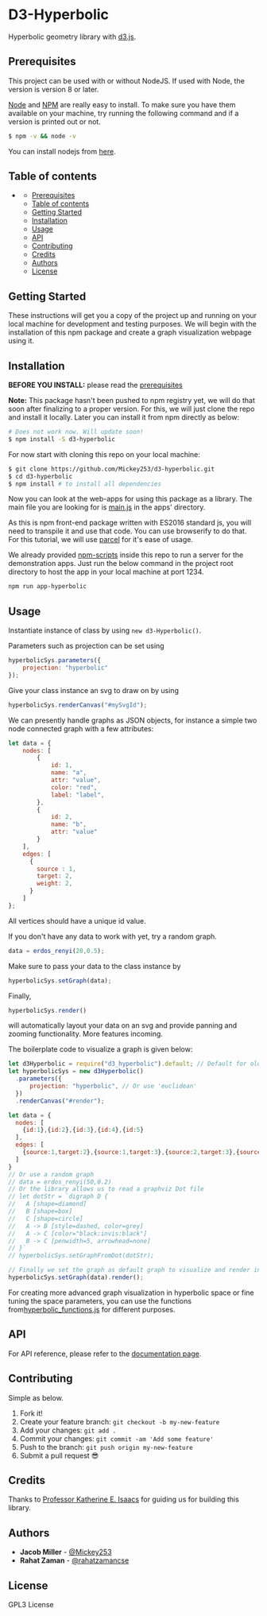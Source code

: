 <!-- [![npm version]()]() -->

# D3-Hyperbolic

Hyperbolic geometry library with [d3.js](https://d3js.org/).

## Prerequisites

This project can be used with or without NodeJS. If used with Node, the version is version 8 or later.

[Node](http://nodejs.org/) and [NPM](https://npmjs.org/) are really easy to install. To make sure you have them available on your machine, try running the following command and if a version is printed out or not.

```sh
$ npm -v && node -v
```

You can install nodejs from [here](https://nodejs.org/en/download/).

## Table of contents

- [](#)
  - [Prerequisites](#prerequisites)
  - [Table of contents](#table-of-contents)
  - [Getting Started](#getting-started)
  - [Installation](#installation)
  - [Usage](#usage)
  - [API](#api)
  - [Contributing](#contributing)
  - [Credits](#credits)
  - [Authors](#authors)
  - [License](#license)

## Getting Started

These instructions will get you a copy of the project up and running on your local machine for development and testing purposes. We will begin with the installation of this npm package and create a graph visualization webpage using it. 

## Installation

**BEFORE YOU INSTALL:** please read the [prerequisites](#prerequisites)

**Note:** This package hasn't been pushed to npm registry yet, we will do that soon after finalizing to a proper version. For this, we will just clone the repo and install it locally. Later you can install it from npm directly as below:

```sh
# Does not work now. Will update soon!
$ npm install -S d3-hyperbolic
```

For now start with cloning this repo on your local machine:

```sh
$ git clone https://github.com/Mickey253/d3-hyperbolic.git
$ cd d3-hyperbolic
$ npm install # to install all dependencies
```

Now you can look at the web-apps for using this package as a library. The main file you are looking for is [main.js](./apps/d3-hyperbolic-vizapp/main.js) in the apps' directory.

As this is npm front-end package written with ES2016 standard js, you will need to transpile it and use that code. You can use browserify to do that. For this tutorial, we will use [parcel](https://parceljs.org/) for it's ease of usage.

We already provided [npm-scripts](https://docs.npmjs.com/cli/v8/using-npm/scripts) inside this repo to run a server for the demonstration apps. Just run the below command in the project root directory to host the app in your local machine at port 1234.

```sh
npm run app-hyperbolic
```

## Usage

Instantiate instance of class by using `new d3-Hyperbolic()`.

Parameters such as projection can be set using
```js
hyperbolicSys.parameters({
    projection: "hyperbolic"
});
```

Give your class instance an svg to draw on by using
```js
hyperbolicSys.renderCanvas("#mySvgId");
```

We can presently handle graphs as JSON objects, for instance a simple two node connected graph with a few attributes:
```js
let data = {
    nodes: [
        {
            id: 1,
            name: "a",
            attr: "value",
            color: "red",
            label: "label",
        },
        {
            id: 2,
            name: "b",
            attr: "value"
        }
    ],
    edges: [
      {
        source : 1,
        target: 2,
        weight: 2,
      }
    ]
};
```
All vertices should have a unique id value.

If you don't have any data to work with yet, try a random graph.
```js
data = erdos_renyi(20,0.5);
```

Make sure to pass your data to the class instance by
```js
hyperbolicSys.setGraph(data);
```


Finally,
```js
hyperbolicSys.render()
```
will automatically layout your data on an svg and provide panning and zooming functionality. More features incoming.

The boilerplate code to visualize a graph is given below:

```js
let d3Hyperbolic = require("d3_hyperbolic").default; // Default for old ES style exports.
let hyperbolicSys = new d3Hyperbolic()
  .parameters({
      projection: "hyperbolic", // Or use 'euclidean'
  })
  .renderCanvas("#render");

let data = {
  nodes: [
    {id:1},{id:2},{id:3},{id:4},{id:5}
  ],
  edges: [
    {source:1,target:2},{source:1,target:3},{source:2,target:3},{source:2,target:4},{source:4,target:5},{source:3,target:5}
  ]
}
// Or use a random graph
// data = erdos_renyi(50,0.2)
// Or the library allows us to read a graphviz Dot file
// let dotStr = `digraph D {
//   A [shape=diamond]
//   B [shape=box]
//   C [shape=circle]
//   A -> B [style=dashed, color=grey]
//   A -> C [color="black:invis:black"]
//   B -> C [penwidth=5, arrowhead=none]
// }`
// hyperbolicSys.setGraphFromDot(dotStr);

// Finally we set the graph as default graph to visualize and render in the svg
hyperbolicSys.setGraph(data).render();
```

For creating more advanced graph visualization in hyperbolic space or fine tuning the space parameters, you can use the functions from[hyperbolic_functions.js](./src/hyperbolic_functions.js) for different purposes.

## API

For API reference, please refer to the [documentation page](https://d3hyperbolic.netlify.app/).

## Contributing

Simple as below.

1.  Fork it!
2.  Create your feature branch: `git checkout -b my-new-feature`
3.  Add your changes: `git add .`
4.  Commit your changes: `git commit -am 'Add some feature'`
5.  Push to the branch: `git push origin my-new-feature`
6.  Submit a pull request :sunglasses:

## Credits

Thanks to [Professor Katherine E. Isaacs](https://hdc.cs.arizona.edu/people/kisaacs/) for guiding us for building this library.

## Authors

* **Jacob Miller** - [@Mickey253](https://github.com/Mickey253)
* **Rahat Zaman** - [@rahatzamancse](https://github.com/rahatzamancse)

## License

GPL3 License